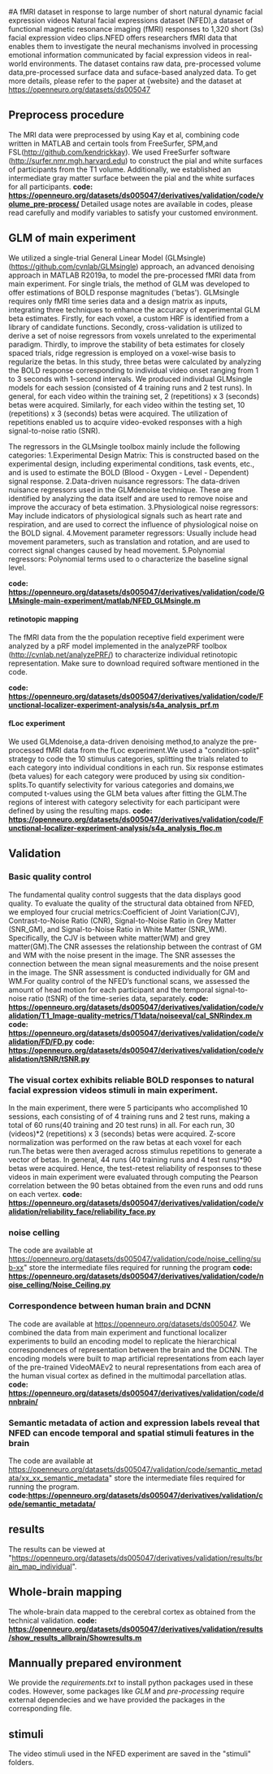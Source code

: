 #A fMRI dataset in response to large number of short natural dynamic facial expression videos
Natural facial expressions dataset (NFED),a dataset of functional magnetic resonance imaging (fMRI) responses to 1,320 short (3s) facial expression video clips.NFED offers researchers fMRI data that enables them to investigate the neural mechanisms involved in processing emotional information communicated by facial expression videos in real-world environments.
The dataset contains raw data, pre-processed volume data,pre-processed  surface data and suface-based analyzed data.
To get more details, please refer to the paper at {website} and the dataset at https://openneuro.org/datasets/ds005047

## Preprocess procedure
The MRI data were preprocessed by using Kay et al, combining code written in MATLAB and certain tools from FreeSurfer, SPM,and FSL(http://github.com/kendrickkay). We used FreeSurfer software (http://surfer.nmr.mgh.harvard.edu) to construct the pial and white surfaces of participants from the T1 volume. Additionally, we established an intermediate gray matter surface between the pial and the white surfaces for all participants.
**code: https://openneuro.org/datasets/ds005047/derivatives/validation/code/volume_pre-process/**
Detailed usage notes are available in codes, please read carefully and modify variables to satisfy your customed environment.
## GLM of main experiment
We utilized a single-trial General Linear Model (GLMsingle) (https://github.com/cvnlab/GLMsingle) approach, an advanced denoising approach in MATLAB R2019a, to model the pre-processed fMRI data from main experiment. For single trials, the method of GLM was developed to offer estimations of BOLD response magnitudes ('betas'). GLMsingle requires only fMRI time series data and a design matrix as inputs, integrating three techniques to enhance the accuracy of experimental GLM beta estimates. Firstly, for each voxel, a custom HRF is identified from a library of candidate functions. Secondly, cross-validation is utilized to derive a set of noise regressors from voxels unrelated to the experimental paradigm. Thirdly, to improve the stability of beta estimates for closely spaced trials, ridge regression is employed on a voxel-wise basis to regularize the betas. In this study, three betas were calculated by analyzing the BOLD response corresponding to individual video onset ranging from 1 to 3 seconds with 1-second intervals. We produced individual GLMsingle models for each session (consisted of 4 training runs and 2 test runs). In general, for each video within the training set, 2 (repetitions) x 3 (seconds) betas were acquired. Similarly, for each video within the testing set, 10 (repetitions) x 3 (seconds) betas were acquired. The utilization of repetitions enabled us to acquire video-evoked responses with a high signal-to-noise ratio (SNR).

The regressors in the GLMsingle toolbox mainly include the following categories:
1.Experimental Design Matrix: This is constructed based on the experimental design, including experimental conditions, task events, etc., and is used to estimate the BOLD (Blood - Oxygen - Level - Dependent) signal response.
2.Data-driven nuisance regressors: The data-driven nuisance regressors used in the GLMdenoise technique. These are identified by analyzing the data itself and are used to remove noise and improve the accuracy of beta estimation.
3.Physiological noise regressors: May include indicators of physiological signals such as heart rate and respiration, and are used to correct the influence of physiological noise on the BOLD signal.
4.Movement parameter regressors: Usually include head movement parameters, such as translation and rotation, and are used to correct signal changes caused by head movement.
5.Polynomial regressors: Polynomial terms used to o characterize the baseline signal level.


**code: https://openneuro.org/datasets/ds005047/derivatives/validation/code/GLMsingle-main-experiment/matlab/NFED_GLMsingle.m**

#### retinotopic mapping

The fMRI data from the the population receptive field experiment were analyzed by a pRF model implemented in the analyzePRF toolbox (http://cvnlab.net/analyzePRF/) to characterize individual retinotopic representation. Make sure to download required software mentioned in the code.

**code: https://openneuro.org/datasets/ds005047/derivatives/validation/code/Functional-localizer-experiment-analysis/s4a_analysis_prf.m**

#### fLoc experiment

We used GLMdenoise,a data-driven denoising method,to analyze the pre-processed fMRI data from the fLoc experiment.We used a "condition-split" strategy to code the 10 stimulus categories, splitting the trials related to each category into individual conditions in each run. Six response estimates (beta values) for each category were produced by using six condition-splits.To quantify selectivity for various categories and domains,we computed t-values using the GLM beta values after fitting the GLM.The regions of interest with category selectivity for each participant were defined by using the resulting maps.
**code: https://openneuro.org/datasets/ds005047/derivatives/validation/code/Functional-localizer-experiment-analysis/s4a_analysis_floc.m**


## Validation
### Basic quality control
The fundamental quality control suggests that the data displays good quality. To evaluate the quality of the structural data obtained from NFED, we employed four crucial metrics:Coefficient of Joint Variation(CJV), Contrast-to-Noise Ratio (CNR), Signal-to-Noise Ratio in Grey Matter (SNR_GM), and Signal-to-Noise Ratio in White Matter (SNR_WM). Specifically, the CJV is between white matter(WM) and grey matter(GM).The CNR assesses the relationship between the contrast of GM and WM with the noise present in the image. The SNR assesses the connection between the mean signal measurements and the noise present in the image. The SNR assessment is conducted individually for GM and WM.For quality control of the NFED’s functional scans, we assessed the amount of head motion for each participant and the temporal signal-to-noise ratio (tSNR) of the time-series data, separately.
**code: https://openneuro.org/datasets/ds005047/derivatives/validation/code/validation/T1_Image-quality-metrics/T1data/noiseeval/cal_SNRindex.m**
**code: https://openneuro.org/datasets/ds005047/derivatives/validation/code/validation/FD/FD.py**
**code: https://openneuro.org/datasets/ds005047/derivatives/validation/code/validation/tSNR/tSNR.py**
### The visual cortex exhibits reliable BOLD responses to natural facial expression videos stimuli in main experiment.
In the main experiment, there were 5 participants who accomplished 10 sessions, each consisting of of 4 training runs and 2 test runs, making a total of 60 runs(40 training and 20 test runs) in all. For each run, 30 (videos)*2 (repetitions) x 3 (seconds) betas were acquired. Z-score normalization was performed on the raw betas at each voxel for each run.The betas were then averaged across stimulus repetitions to generate a vector of betas. In general, 44 runs (40 training runs and 4 test runs)*90 betas were acquired. Hence, the test-retest reliability of responses to these videos in main experiment were evaluated through computing the Pearson correlation between the 90 betas obtained from the even runs and odd runs on each vertex.
**code: https://openneuro.org/datasets/ds005047/derivatives/validation/code/validation/reliability_face/reliability_face.py**
### noise celling
The code are available at  https://openneuro.org/datasets/ds005047/validation/code/noise_celling/sub-xx" store the intermediate files required for running the program
**code: https://openneuro.org/datasets/ds005047/derivatives/validation/code/noise_celling/Noise_Ceiling.py**

### Correspondence between human brain and DCNN
The code are available at  https://openneuro.org/datasets/ds005047. We combined the data from main experiment and functional localizer experiments to build an encoding model to replicate the hierarchical correspondences of representation between the brain and the DCNN. The encoding models were built to map artificial representations from each layer of the pre-trained VideoMAEv2 to neural representations from each area of the human visual cortex as defined in the multimodal parcellation atlas.
**code: https://openneuro.org/datasets/ds005047/derivatives/validation/code/dnnbrain/**

### Semantic metadata of action and expression labels reveal that NFED can encode temporal and spatial stimuli features in the brain
The code are available at  https://openneuro.org/datasets/ds005047/validation/code/semantic_metadata/xx_xx_semantic_metadata" store the intermediate files required for running the program.
**code:https://openneuro.org/datasets/ds005047/derivatives/validation/code/semantic_metadata/**

## results
 The results can be viewed at  "https://openneuro.org/datasets/ds005047/derivatives/validation/results/brain_map_individual".

## Whole-brain mapping
The whole-brain data mapped to the cerebral cortex as obtained from the technical validation.
**code: https://openneuro.org/datasets/ds005047/derivatives/validation/results/show_results_allbrain/Showresults.m**

## Mannually prepared environment
We provide the *requirements.txt* to install python packages used in these codes. However, some packages like *GLM* and *pre-processing* require external dependecies and we have provided the packages in the corresponding file.

## stimuli
The video stimuli used in the NFED experiment are saved in the "stimuli" folders.

